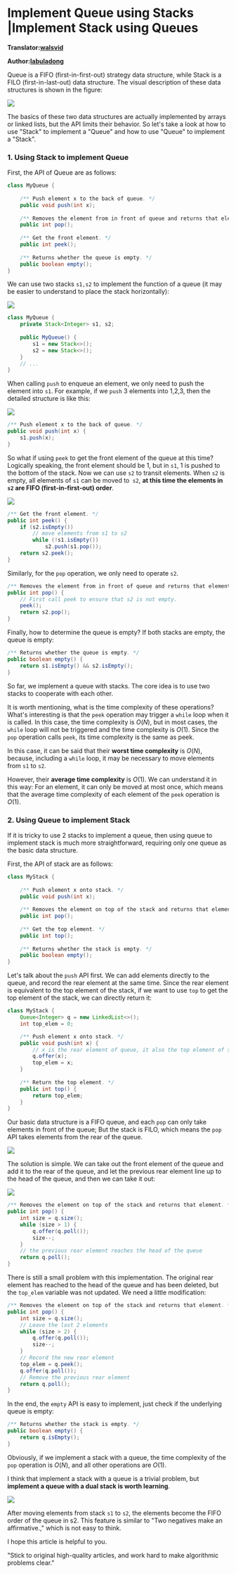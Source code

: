 # Implement Queue using Stacks |Implement Stack using Queues

**Translator:[walsvid](https://github.com/walsvid)**

**Author:[labuladong](https://github.com/labuladong)**

Queue is a FIFO (first-in-first-out) strategy data structure, while Stack is a FILO (first-in-last-out) data structure. The visual description of these data structures is shown in the figure:

![](../pictures/stackqueue/1.jpg)

The basics of these two data structures are actually implemented by arrays or linked lists, but the API limits their behavior. So let's take a look at how to use "Stack" to implement a "Queue" and how to use "Queue" to implement a "Stack".

### 1. Using Stack to implement Queue

First, the API of Queue are as follows:

```java
class MyQueue {
    
    /** Push element x to the back of queue. */
    public void push(int x);
    
    /** Removes the element from in front of queue and returns that element. */
    public int pop();
    
    /** Get the front element. */
    public int peek();
    
    /** Returns whether the queue is empty. */
    public boolean empty();
}
```

We can use two stacks `s1,s2` to implement the function of a queue (it may be easier to understand to place the stack horizontally):

![](../pictures/stackqueue/2.jpg)

```java
class MyQueue {
    private Stack<Integer> s1, s2;
    
    public MyQueue() {
        s1 = new Stack<>();
        s2 = new Stack<>();
    }
    // ...
}
```

When calling `push` to enqueue an element, we only need to push the element into `s1`. For example, if we `push` 3 elements into 1,2,3, then the detailed structure is like this:

![](../pictures/stackqueue/3.jpg)

```java
/** Push element x to the back of queue. */
public void push(int x) {
    s1.push(x);
}
```

So what if using `peek` to get the front element of the queue at this time? Logically speaking, the front element should be 1, but in `s1`, 1 is pushed to the bottom of the stack. Now we can use `s2` to transit elements. When `s2` is empty, all elements of `s1` can be moved to` s2`, **at this time the elements in `s2` are FIFO (first-in-first-out) order**.

![](../pictures/stackqueue/4.jpg)

```java
/** Get the front element. */
public int peek() {
    if (s2.isEmpty())
        // move elements from s1 to s2
        while (!s1.isEmpty())
            s2.push(s1.pop());
    return s2.peek();
}
```

Similarly, for the `pop` operation, we only need to operate `s2`.

```java
/** Removes the element from in front of queue and returns that element. */
public int pop() {
    // First call peek to ensure that s2 is not empty.
    peek();
    return s2.pop();
}
```

Finally, how to determine the queue is empty? If both stacks are empty, the queue is empty:

```java
/** Returns whether the queue is empty. */
public boolean empty() {
    return s1.isEmpty() && s2.isEmpty();
}
```

So far, we implement a queue with stacks. The core idea is to use two stacks to cooperate with each other.

It is worth mentioning, what is the time complexity of these operations? What's interesting is that the `peek` operation may trigger a `while` loop when it is called. In this case, the time complexity is $O(N)$, but in most cases, the `while` loop will not be triggered and the time complexity is $O(1)$. Since the `pop` operation calls `peek`, its time complexity is the same as peek.

In this case, it can be said that their **worst time complexity** is $O(N)$, because, including a `while` loop, it may be necessary to move elements from `s1` to `s2`.

However, their **average time complexity** is $O(1)$. We can understand it in this way: For an element, it can only be moved at most once, which means that the average time complexity of each element of the `peek` operation is $O(1)$.

### 2. Using Queue to implement Stack

If it is tricky to use 2 stacks to implement a queue, then using queue to implement stack is much more straightforward, requiring only one queue as the basic data structure. 

First, the API of stack are as follows:

```java
class MyStack {
    
    /** Push element x onto stack. */
    public void push(int x);
    
    /** Removes the element on top of the stack and returns that element. */
    public int pop();
    
    /** Get the top element. */
    public int top();
    
    /** Returns whether the stack is empty. */
    public boolean empty();
}
```

Let's talk about the `push` API first. We can add elements directly to the queue, and record the rear element at the same time. Since the rear element is equivalent to the top element of the stack, if we want to use `top` to get the top element of the stack, we can directly return it:

```java
class MyStack {
    Queue<Integer> q = new LinkedList<>();
    int top_elem = 0;

    /** Push element x onto stack. */
    public void push(int x) {
        // x is the rear element of queue, it also the top element of stack.
        q.offer(x);
        top_elem = x;
    }
    
    /** Return the top element. */
    public int top() {
        return top_elem;
    }
}
```

Our basic data structure is a FIFO queue, and each `pop` can only take elements in front of the queue; But the stack is FILO, which means the `pop` API takes elements from the rear of the queue.

![](../pictures/stackqueue/5.jpg)

The solution is simple. We can take out the front element of the queue and add it to the rear of the queue, and let the previous rear element line up to the head of the queue, and then we can take it out:

![](../pictures/stackqueue/6.jpg)

```java
/** Removes the element on top of the stack and returns that element. */
public int pop() {
    int size = q.size();
    while (size > 1) {
        q.offer(q.poll());
        size--;
    }
    // the previous rear element reaches the head of the queue
    return q.poll();
}
```

There is still a small problem with this implementation. The original rear element has reached to the head of the queue and has been deleted, but the `top_elem` variable was not updated. We need a little modification:

```java
/** Removes the element on top of the stack and returns that element. */
public int pop() {
    int size = q.size();
    // Leave the last 2 elements
    while (size > 2) {
        q.offer(q.poll());
        size--;
    }
    // Record the new rear element
    top_elem = q.peek();
    q.offer(q.poll());
    // Remove the previous rear element
    return q.poll();
}
```

In the end, the `empty` API is easy to implement, just check if the underlying queue is empty:

```java
/** Returns whether the stack is empty. */
public boolean empty() {
    return q.isEmpty();
}
```

Obviously, if we implement a stack with a queue, the time complexity of the `pop` operation is $O(N)$, and all other operations are $O(1)$.

I think that implement a stack with a queue is a trivial problem, but **implement a queue with a dual stack is worth learning**.

![](../pictures/stackqueue/4.jpg)

After moving elements from stack `s1` to `s2`, the elements become the FIFO order of the queue in s2. This feature is similar to "Two negatives make an affirmative.," which is not easy to think.

I hope this article is helpful to you.

"Stick to original high-quality articles, and work hard to make algorithmic problems clear."